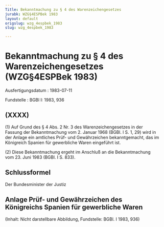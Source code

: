 ```yaml
---
Title: Bekanntmachung zu § 4 des Warenzeichengesetzes
jurabk: WZG§4ESPBek 1983
layout: default
origslug: wzg_4espbek_1983
slug: wzg_4espbek_1983

---
```


# Bekanntmachung zu § 4 des Warenzeichengesetzes (WZG§4ESPBek 1983)

Ausfertigungsdatum
:   1983-07-11

Fundstelle
:   BGBl I: 1983, 936

## (XXXX)

(1) Auf Grund des § 4 Abs. 2 Nr. 3 des Warenzeichengesetzes in der
Fassung der Bekanntmachung vom 2. Januar 1968 (BGBl. I S. 1, 29) wird
in der Anlage ein amtliches Prüf- und Gewährzeichen bekanntgemacht,
das im Königreich Spanien für gewerbliche Waren eingeführt ist.

(2) Diese Bekanntmachung ergeht im Anschluß an die Bekanntmachung vom
23\. Juni 1983 (BGBl. I S. 833).

## Schlussformel

Der Bundesminister der Justiz

## Anlage Prüf- und Gewährzeichen des Königreichs Spanien für gewerbliche Waren

(Inhalt: Nicht darstellbare Abbildung,
Fundstelle: BGBl. I 1983, 936)

